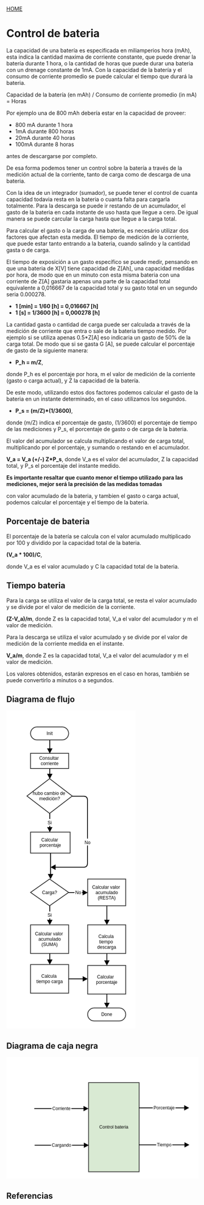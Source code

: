 [HOME](Home)

# Control de bateria #

La capacidad de una batería es especificada en miliamperios hora (mAh), esta indica la cantidad  maxima de corriente constante, que puede drenar la batería durante 1 hora, o la cantidad de horas que puede durar una bateria con un drenage constante de 1mA.
Con la capacidad de la batería y el consumo de corriente promedio se puede calcular el tiempo que durará la bateria.

Capacidad de la batería (en mAh) / Consumo de corriente promedio (in mA) = Horas


Por ejemplo una de 800 mAh debería estar en la capacidad de proveer:

* 800 mA durante 1 hora
* 1mA durante 800 horas 
* 20mA durante 40 horas
* 100mA durante 8 horas

antes de descargarse por completo.


De esa forma podemos tener un control sobre la batería a través de la medición actual de la corriente, tanto de carga como de descarga de una bateria.

Con la idea de un integrador (sumador), se puede tener el control de cuanta capacidad todavia resta en la bateria o cuanta falta para cargarla totalmente. Para la descarga se puede ir restando de un acumulador, el gasto de la bateria en cada instante de uso hasta que llegue a cero. De igual manera se puede carcular la carga hasta que llegue a la carga total. 

Para calcular el gasto o la carga de una bateria, es necesário utilizar dos factores que afectan esta medida. El tiempo de medición de la corriente, que puede estar tanto entrando a la bateria, cuando salindo y la cantidad gasta o de carga.

El tiempo de exposición a un gasto específico se puede medir, pensando en que una bateria de X[V] tiene capacidad de Z[Ah], una capacidad medidas por hora, de modo que en un minuto con esta misma bateria con una corriente de Z[A] gastaria apenas una parte de la capacidad total equivalente a 0,016667 de la capacidad total y su gasto total en un segundo seria 0.000278.

* **1 [min] = 1/60 [h] = 0,016667 [h]**
* **1 [s] = 1/3600 [h] = 0,000278 [h]**

La cantidad gasta o cantidad de carga puede ser calculada a través de la medición de corriente que entra o sale de la bateria tiempo medido. Por ejemplo si se utiliza apenas 0.5*Z[A] eso indicaria un gasto de 50% de la carga total. De modo que si se gasta G [A], se puede calcular el porcentaje de gasto de la siguiente manera:

* **P_h = m/Z**, 

donde P_h es el porcentaje por hora, m el valor de medición de la corriente (gasto o carga actual), y Z la capacidad de la batería.

De este modo, utilizando estos dos factores podemos calcular el gasto de la bateria en un instante determinado, en el caso utilizamos los segundos.

* **P_s = (m/Z)*(1/3600)**, 

donde (m/Z) indica el porcentaje de gasto, (1/3600) el porcentaje de tiempo de las mediciones y P_s, el porcentaje de gasto o de carga de la bateria.

El valor del acumulador se calcula multiplicando el valor de carga total, multiplicando por el porcentaje, y sumando o restando en el acumulador.

**V_a = V_a (+/-) Z*P_s**,
donde V_a es el valor del acumulador, Z la capacidad total, y P_s el porcentaje del instante medido.

**Es importante resaltar que cuanto menor el tiempo utilizado para las mediciones, mejor será la precisión de las medidas tomadas**

con valor acumulado de la bateria, y tambien el gasto o carga actual, podemos calcular el porcentaje y el tiempo de la bateria. 

## Porcentaje de bateria ##
El porcentaje de la batería se calcula con el valor acumulado multiplicado por 100 y dividido por la capacidad total de la bateria.

**(V_a * 100)/C**,

donde V_a es el valor acumulado y C la capacidad total de la bateria.

## Tiempo bateria ##
Para la carga se utiliza el valor de la carga total, se resta el valor acumulado y se divide por el valor de medición de la corriente.

**(Z-V_a)/m**,
donde Z es la capacidad total, V_a el valor del acumulador y m el valor de medición.

Para la descarga se utiliza el valor acumulado y se divide por el valor de medición de la corriente medida en el instante.

**V_a/m**,
donde Z es la capacidad total, V_a el valor del acumulador y m el valor de medición.

Los valores obtenidos, estarán expresos en el caso en horas, también se puede convertirlo a minutos o a segundos.

## Diagrama de flujo ##
![Diagrama de flujo](Diagrams/Submodules/batery_control/batery_control.png)
## Diagrama de caja negra ##
![Diagrama de flujo](Diagrams/Submodules/batery_control/batery_control_box.png)

## Referencias ##
[^Bateria]: Cálculo de porcentaje de bateria, http://forum.clubedohardware.com.br/topic/456739-como-medir-a-carga-de-uma-bateria.
